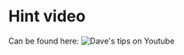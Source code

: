 # Hint video

Can be found here: 
![Dave's tips on Youtube](https://www.youtube.com/watch?v=Ry0MQrmgyq0&feature=youtu.be)
